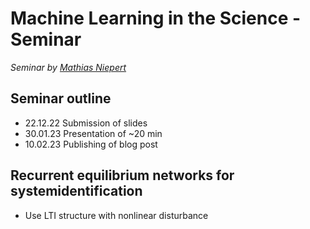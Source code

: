 # Machine Learning in the Science - Seminar
*Seminar by [Mathias Niepert](http://www.matlog.net)*

## Seminar outline
- 22.12.22 Submission of slides
- 30.01.23 Presentation of ~20 min
- 10.02.23 Publishing of blog post

## Recurrent equilibrium networks for systemidentification
- Use LTI structure with nonlinear disturbance
